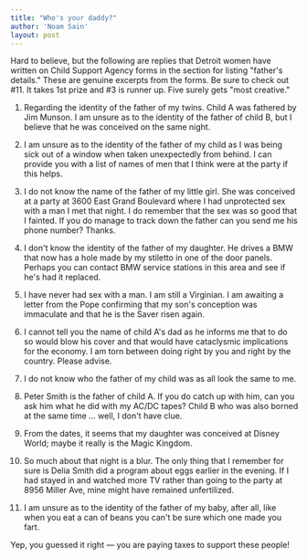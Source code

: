 ```yaml
---
title: "Who's your daddy?"
author: 'Noam Sain'
layout: post
---
```


Hard to believe, but the following are replies that Detroit women have written on Child Support Agency forms in the section for listing "father's details." These are genuine excerpts from the forms. Be sure to check out #11. It takes 1st prize and #3 is runner up. Five surely gets "most creative."

1. Regarding the identity of the father of my twins. Child A was fathered by Jim Munson. I am unsure as to the identity of the father of child B, but I believe that he was conceived on the same night.

2. I am unsure as to the identity of the father of my child as I was being sick out of a window when taken unexpectedly from behind. I can provide you with a list of names of men that I think were at the party if this helps.

3. I do not know the name of the father of my little girl. She was conceived at a party at 3600 East Grand Boulevard where I had unprotected sex with a man I met that night. I do remember that the sex was so good that I fainted. If you do manage to track down the father can you send me his phone number? Thanks.

4. I don't know the identity of the father of my daughter. He drives a BMW that now has a hole made by my stiletto in one of the door panels. Perhaps you can contact BMW service stations in this area and see if he's had it replaced.

5. I have never had sex with a man. I am still a Virginian. I am awaiting a letter from the Pope confirming that my son's conception was immaculate and that he is the Saver risen again.

6. I cannot tell you the name of child A's dad as he informs me that to do so would blow his cover and that would have cataclysmic implications for the economy. I am torn between doing right by you and right by the country. Please advise.

7. I do not know who the father of my child was as all look the same to me.

8. Peter Smith is the father of child A. If you do catch up with him, can you ask him what he did with my AC/DC tapes? Child B who was also borned at the same time … well, I don't have clue.

9. From the dates, it seems that my daughter was conceived at Disney World; maybe it really is the Magic Kingdom.

10. So much about that night is a blur. The only thing that I remember for sure is Delia Smith did a program about eggs earlier in the evening. If I had stayed in and watched more TV rather than going to the party at 8956 Miller Ave, mine might have remained unfertilized.

11. I am unsure as to the identity of the father of my baby, after all, like when you eat a can of beans you can't be sure which one made you fart.

Yep, you guessed it right — you are paying taxes to support these people!
